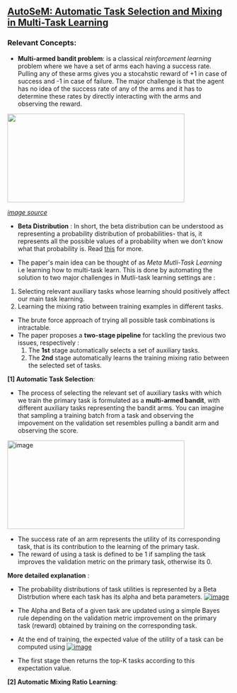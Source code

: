 ## [AutoSeM: Automatic Task Selection and Mixing in Multi-Task Learning](https://arxiv.org/abs/1904.04153)

### Relevant Concepts:
  * **Multi-armed bandit problem**: is a classical *reinforcement learning* problem where we have a set of arms each having a success rate. Pulling any of these arms gives you a stocahstic reward of +1 in case of success and -1 in case of failure. The major challenge is that the agent has no idea of the success rate of any of the arms and it has to determine these rates by directly interacting with the arms and observing the reward.
  
  <img src='https://cdn-images-1.medium.com/max/1600/1*Tt8A6mP98ibBlrlFD5UJxg.png' width="400" height="200">
  
  *[image source](https://towardsdatascience.com/solving-the-multi-armed-bandit-problem-b72de40db97c)*
  
  * **Beta Distribution** : In short, the beta distribution can be understood as representing a probability distribution of probabilities- that is, it represents all the possible values of a probability when we don’t know what that probability is. Read [this](http://varianceexplained.org/statistics/beta_distribution_and_baseball/) for more.


 * The paper's main idea can be thought of as *Meta Mutli-Task Learning* i.e learning how to multi-task learn. This is done by automating the solution to two major challenges in Mutli-task learning settings are : 
  1. Selecting relevant auxiliary tasks whose learning should positively affect our main task learning.
  2. Learning the mixing ratio between training examples in different tasks.
  
* The brute force approach of trying all possible task combinations is intractable.
* The paper proposes a **two-stage pipeline** for tackling the previous two issues, respectively :
  1. The **1st** stage automatically selects a set of auxiliary tasks.
  2. The **2nd** stage automatically learns the training mixing ratio between the selected set of tasks.
  
  
 **[1] Automatic Task Selection**: 
 
   * The process of selecting the relevant set of auxiliary tasks with which we train the primary task is formulated as a **multi-armed bandit**, with different auxiliary tasks representing the bandit arms. You can imagine that sampling a training batch from a task and observing the impovement on the validation set resembles pulling a bandit arm and observing the score.

   <a href="https://ibb.co/KL5KHkc"><img src="https://i.ibb.co/rcQdJSK/image.png" alt="image" border="0" width="400" height="200"></a>

   * The success rate of an arm represents the utility of its corresponding task, that is its contribution to the learning of the primary task. 
   * The reward of using a task is defined to be 1 if sampling the task improves the validation metric on the primary task, otherwise its 0. 

**More detailed explanation** :
  * The probability distributions of task utilities is represented by a Beta Distrbution where each task has its alpha and beta parameters. 
    <a href="https://imgbb.com/"><img src="https://i.ibb.co/x34Jvy9/image.png" alt="image" border="0"></a>

  * The Alpha and Beta of a given task are updated using a simple Bayes rule depending on the validation metric improvement on the primary task (reward) obtained by training on the corresponding task.

   * At the end of training, the expected value of the utility of a task can be computed using 
   <a href="https://imgbb.com/"><img src="https://i.ibb.co/mv1TCF5/image.png" alt="image" border="0"></a>
   
   * The first stage then returns the top-K tasks according to this expectation value.


**[2] Automatic Mixing Ratio Learning**: 


  
